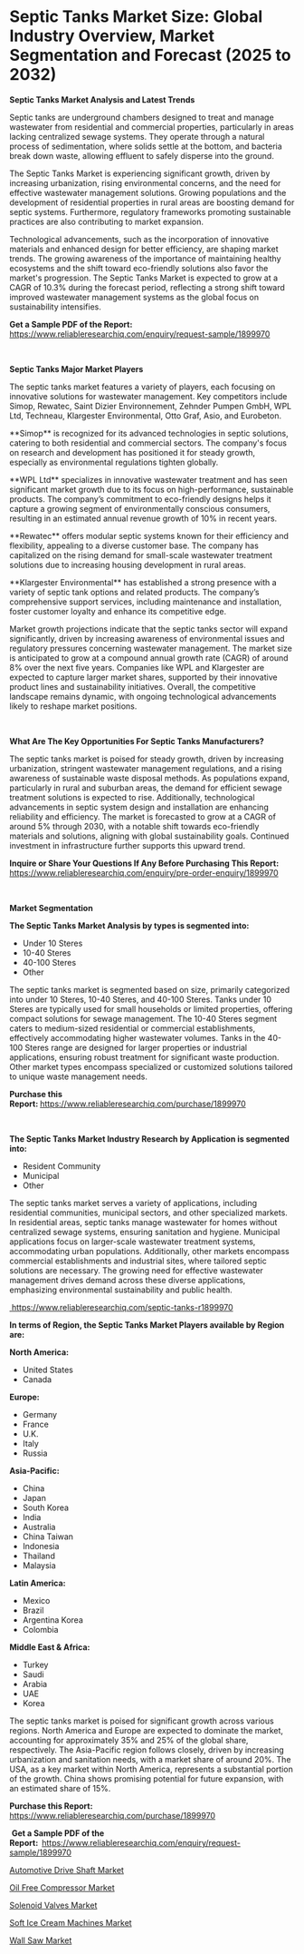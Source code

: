 <p><h1>Septic Tanks Market Size: Global Industry Overview, Market Segmentation and Forecast (2025 to 2032)</h1></p><p><strong>Septic Tanks Market Analysis and Latest Trends</strong></p>
<p><p>Septic tanks are underground chambers designed to treat and manage wastewater from residential and commercial properties, particularly in areas lacking centralized sewage systems. They operate through a natural process of sedimentation, where solids settle at the bottom, and bacteria break down waste, allowing effluent to safely disperse into the ground.</p><p>The Septic Tanks Market is experiencing significant growth, driven by increasing urbanization, rising environmental concerns, and the need for effective wastewater management solutions. Growing populations and the development of residential properties in rural areas are boosting demand for septic systems. Furthermore, regulatory frameworks promoting sustainable practices are also contributing to market expansion.</p><p>Technological advancements, such as the incorporation of innovative materials and enhanced design for better efficiency, are shaping market trends. The growing awareness of the importance of maintaining healthy ecosystems and the shift toward eco-friendly solutions also favor the market's progression. The Septic Tanks Market is expected to grow at a CAGR of 10.3% during the forecast period, reflecting a strong shift toward improved wastewater management systems as the global focus on sustainability intensifies.</p></p>
<p><strong>Get a Sample PDF of the Report:&nbsp;</strong> <a href="https://www.reliableresearchiq.com/enquiry/request-sample/1899970?utm_campaign=1123&utm_medium=2&utm_source=Github&utm_content=ia&utm_term=11042025&utm_id=septic-tanks">https://www.reliableresearchiq.com/enquiry/request-sample/1899970</a></p>
<p>&nbsp;</p>
<p><strong>Septic Tanks Major Market Players</strong></p>
<p><p>The septic tanks market features a variety of players, each focusing on innovative solutions for wastewater management. Key competitors include Simop, Rewatec, Saint Dizier Environnement, Zehnder Pumpen GmbH, WPL Ltd, Techneau, Klargester Environmental, Otto Graf, Asio, and Eurobeton.</p><p>**Simop** is recognized for its advanced technologies in septic solutions, catering to both residential and commercial sectors. The company's focus on research and development has positioned it for steady growth, especially as environmental regulations tighten globally. </p><p>**WPL Ltd** specializes in innovative wastewater treatment and has seen significant market growth due to its focus on high-performance, sustainable products. The company’s commitment to eco-friendly designs helps it capture a growing segment of environmentally conscious consumers, resulting in an estimated annual revenue growth of 10% in recent years.</p><p>**Rewatec** offers modular septic systems known for their efficiency and flexibility, appealing to a diverse customer base. The company has capitalized on the rising demand for small-scale wastewater treatment solutions due to increasing housing development in rural areas.</p><p>**Klargester Environmental** has established a strong presence with a variety of septic tank options and related products. The company’s comprehensive support services, including maintenance and installation, foster customer loyalty and enhance its competitive edge.</p><p>Market growth projections indicate that the septic tanks sector will expand significantly, driven by increasing awareness of environmental issues and regulatory pressures concerning wastewater management. The market size is anticipated to grow at a compound annual growth rate (CAGR) of around 8% over the next five years. Companies like WPL and Klargester are expected to capture larger market shares, supported by their innovative product lines and sustainability initiatives. Overall, the competitive landscape remains dynamic, with ongoing technological advancements likely to reshape market positions.</p></p>
<p>&nbsp;</p>
<p><strong>What Are The Key Opportunities For Septic Tanks Manufacturers?</strong></p>
<p><p>The septic tanks market is poised for steady growth, driven by increasing urbanization, stringent wastewater management regulations, and a rising awareness of sustainable waste disposal methods. As populations expand, particularly in rural and suburban areas, the demand for efficient sewage treatment solutions is expected to rise. Additionally, technological advancements in septic system design and installation are enhancing reliability and efficiency. The market is forecasted to grow at a CAGR of around 5% through 2030, with a notable shift towards eco-friendly materials and solutions, aligning with global sustainability goals. Continued investment in infrastructure further supports this upward trend.</p></p>
<p><strong>Inquire or Share Your Questions If Any Before Purchasing This Report:</strong> <a href="https://www.reliableresearchiq.com/enquiry/pre-order-enquiry/1899970?utm_campaign=1123&utm_medium=2&utm_source=Github&utm_content=ia&utm_term=11042025&utm_id=septic-tanks">https://www.reliableresearchiq.com/enquiry/pre-order-enquiry/1899970</a></p>
<p>&nbsp;</p>
<p><strong>Market Segmentation</strong></p>
<p><strong>The Septic Tanks Market Analysis by types is segmented into:</strong></p>
<p><ul><li>Under 10 Steres</li><li>10-40 Steres</li><li>40-100 Steres</li><li>Other</li></ul></p>
<p><p>The septic tanks market is segmented based on size, primarily categorized into under 10 Steres, 10-40 Steres, and 40-100 Steres. Tanks under 10 Steres are typically used for small households or limited properties, offering compact solutions for sewage management. The 10-40 Steres segment caters to medium-sized residential or commercial establishments, effectively accommodating higher wastewater volumes. Tanks in the 40-100 Steres range are designed for larger properties or industrial applications, ensuring robust treatment for significant waste production. Other market types encompass specialized or customized solutions tailored to unique waste management needs.</p></p>
<p><strong>Purchase this Report:&nbsp;</strong><a href="https://www.reliableresearchiq.com/purchase/1899970?utm_campaign=1123&utm_medium=2&utm_source=Github&utm_content=ia&utm_term=11042025&utm_id=septic-tanks">https://www.reliableresearchiq.com/purchase/1899970</a></p>
<p>&nbsp;</p>
<p><strong>The Septic Tanks Market Industry Research by Application is segmented into:</strong></p>
<p><ul><li>Resident Community</li><li>Municipal</li><li>Other</li></ul></p>
<p><p>The septic tanks market serves a variety of applications, including residential communities, municipal sectors, and other specialized markets. In residential areas, septic tanks manage wastewater for homes without centralized sewage systems, ensuring sanitation and hygiene. Municipal applications focus on larger-scale wastewater treatment systems, accommodating urban populations. Additionally, other markets encompass commercial establishments and industrial sites, where tailored septic solutions are necessary. The growing need for effective wastewater management drives demand across these diverse applications, emphasizing environmental sustainability and public health.</p></p>
<p><a href="https://www.reliableresearchiq.com/septic-tanks-r1899970?utm_campaign=1123&utm_medium=2&utm_source=Github&utm_content=ia&utm_term=11042025&utm_id=septic-tanks">&nbsp;https://www.reliableresearchiq.com/septic-tanks-r1899970</a></p>
<p><strong>In terms of Region, the Septic Tanks Market Players available by Region are:</strong></p>
<p>
    <p> <strong> North America: </strong>
        <ul>
            <li>United States</li>
            <li>Canada</li>
        </ul>
        </p> 
    <p> <strong> Europe: </strong>
        <ul>
            <li>Germany</li>
            <li>France</li>
            <li>U.K.</li>
            <li>Italy</li>
            <li>Russia</li>
        </ul>
        </p> 
    <p> <strong> Asia-Pacific: </strong>
        <ul>
            <li>China</li>
            <li>Japan</li>
            <li>South Korea</li>
            <li>India</li>
            <li>Australia</li>
            <li>China Taiwan</li>
            <li>Indonesia</li>
            <li>Thailand</li>
            <li>Malaysia</li>
        </ul>
        </p> 
    <p> <strong> Latin America: </strong>
        <ul>
            <li>Mexico</li>
            <li>Brazil</li>
            <li>Argentina Korea</li>
            <li>Colombia</li>
        </ul>
        </p> 
    <p> <strong> Middle East & Africa: </strong>
        <ul>
            <li>Turkey</li>
            <li>Saudi</li>
            <li>Arabia</li>
            <li>UAE</li>
            <li>Korea</li>
        </ul>
    </p>
    </p>
<p><p>The septic tanks market is poised for significant growth across various regions. North America and Europe are expected to dominate the market, accounting for approximately 35% and 25% of the global share, respectively. The Asia-Pacific region follows closely, driven by increasing urbanization and sanitation needs, with a market share of around 20%. The USA, as a key market within North America, represents a substantial portion of the growth. China shows promising potential for future expansion, with an estimated share of 15%.</p></p>
<p><strong>Purchase this Report: </strong><a href="https://www.reliableresearchiq.com/purchase/1899970?utm_campaign=1123&utm_medium=2&utm_source=Github&utm_content=ia&utm_term=11042025&utm_id=septic-tanks">https://www.reliableresearchiq.com/purchase/1899970</a></p>
<p>&nbsp;<strong>Get a Sample PDF of the Report:&nbsp;&nbsp;</strong><a href="https://www.reliableresearchiq.com/enquiry/request-sample/1899970?utm_campaign=1123&utm_medium=2&utm_source=Github&utm_content=ia&utm_term=11042025&utm_id=septic-tanks">https://www.reliableresearchiq.com/enquiry/request-sample/1899970</a></p>
<p><strong></strong></p>
<p><p><a href="https://github.com/fallalenoswG/Market-Research-Report-List-1/blob/main/automotive-drive-shaft-market.md?utm_campaign=1123&utm_medium=2&utm_source=Github&utm_content=ia&utm_term=11042025&utm_id=septic-tanks">Automotive Drive Shaft Market</a></p><p><a href="https://github.com/gfellcincot4/Market-Research-Report-List-1/blob/main/oil-free-compressor-market.md?utm_campaign=1123&utm_medium=2&utm_source=Github&utm_content=ia&utm_term=11042025&utm_id=septic-tanks">Oil Free Compressor Market</a></p><p><a href="https://github.com/wraggfomath/Market-Research-Report-List-1/blob/main/solenoid-valves-market.md?utm_campaign=1123&utm_medium=2&utm_source=Github&utm_content=ia&utm_term=11042025&utm_id=septic-tanks">Solenoid Valves Market</a></p><p><a href="https://github.com/countpapajwp/Market-Research-Report-List-1/blob/main/soft-ice-cream-machines-market.md?utm_campaign=1123&utm_medium=2&utm_source=Github&utm_content=ia&utm_term=11042025&utm_id=septic-tanks">Soft Ice Cream Machines Market</a></p><p><a href="https://github.com/YashRP12/Market-Research-Report-List-7/blob/main/wall-saw-market.md?utm_campaign=1123&utm_medium=2&utm_source=Github&utm_content=ia&utm_term=11042025&utm_id=septic-tanks">Wall Saw Market</a></p></p>